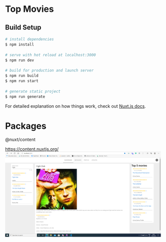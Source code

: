 # Top Movies

## Build Setup

```bash
# install dependencies
$ npm install

# serve with hot reload at localhost:3000
$ npm run dev

# build for production and launch server
$ npm run build
$ npm run start

# generate static project
$ npm run generate
```

For detailed explanation on how things work, check out [Nuxt.js docs](https://nuxtjs.org).

# Packages

@nuxt/content

https://content.nuxtjs.org/
![alt text](https://github.com/edrsn27/movie-search/blob/main/assets/images/Capture.PNG)
